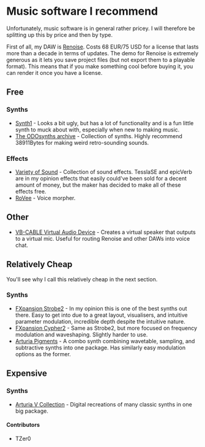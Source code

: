 # Music software I recommend

Unfortunately, music software is in general rather pricey. I will therefore be splitting up this by price and then by type.

First of all, my DAW is [Renoise](https://www.renoise.com/). Costs 68 EUR/75 USD for a license that lasts more than a decade in terms of updates. The demo for Renoise is extremely generous as it lets you save project files (but not export them to a playable format). This means that if you make something cool before buying it, you can render it once you have a license.

## Free

### Synths
- [Synth1](https://daichilab.sakura.ne.jp/softsynth/index.html) - Looks a bit ugly, but has a lot of functionality and is a fun little synth to muck about with, especially when new to making music.
- [The ODOsynths archive](https://theodosynthsarchive.wordpress.com/) - Collection of synths. Highly recommend 38911Bytes for making weird retro-sounding sounds.

### Effects
- [Variety of Sound](https://varietyofsound.wordpress.com/) - Collection of sound effects. TesslaSE and epicVerb are in my opinion effects that easily could've been sold for a decent amount of money, but the maker has decided to make all of these effects free.
- [RoVee](https://www.g200kg.com/jp/software/rovee.html) - Voice morpher.


## Other
- [VB-CABLE Virtual Audio Device](https://vb-audio.com/Cable/) - Creates a virtual speaker that outputs to a virtual mic. Useful for routing Renoise and other DAWs into voice chat.

## Relatively Cheap
You'll see why I call this relatively cheap in the next section.

### Synths
- [FXpansion Strobe2](https://www.fxpansion.com/products/strobe2/) - In my opinion this is one of the best synths out there. Easy to get into due to a great layout, visualisers, and intuitive parameter modulation, incredible depth despite the intuitive nature.
- [FXpansion Cypher2](https://www.fxpansion.com/products/cypher2/) - Same as Strobe2, but more focused on frequency modulation and waveshaping. Slightly harder to use.
- [Arturia Pigments](https://www.arturia.com/products/analog-classics/pigments#en) - A combo synth combining wavetable, sampling, and subtractive synths into one package. Has similarly easy modulation options as the former.


## Expensive

### Synths

- [Arturia V Collection](https://www.arturia.com/products/analog-classics/v-collection/overview#en) - Digital recreations of many classic synths in one big package.

#### Contributors
- TZer0
